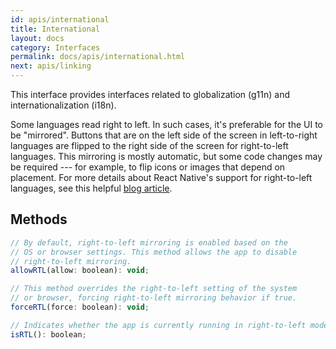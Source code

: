 ```yaml
---
id: apis/international
title: International
layout: docs
category: Interfaces
permalink: docs/apis/international.html
next: apis/linking
---
```


This interface provides interfaces related to globalization (g11n) and internationalization (i18n).

Some languages read right to left. In such cases, it's preferable for the UI to be "mirrored". Buttons that are on the left side of the screen in left-to-right languages are flipped to the right side of the screen for right-to-left languages. This mirroring is mostly automatic, but some code changes may be required --- for example, to flip icons or images that depend on placement. For more details about React Native's support for right-to-left languages, see this helpful [blog article](https://facebook.github.io/react-native/blog/2016/08/19/right-to-left-support-for-react-native-apps.html).

## Methods
``` javascript
// By default, right-to-left mirroring is enabled based on the
// OS or browser settings. This method allows the app to disable
// right-to-left mirroring.
allowRTL(allow: boolean): void;

// This method overrides the right-to-left setting of the system
// or browser, forcing right-to-left mirroring behavior if true.
forceRTL(force: boolean): void;

// Indicates whether the app is currently running in right-to-left mode.
isRTL(): boolean;
```
